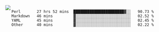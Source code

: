 

<a href="https://github.com/anuraghazra/github-readme-stats">
  <img align="left" src="https://github-readme-stats.vercel.app/api?username=kfly8&count_private=true&show_icons=true&theme=calm" />
</a>


<!--START_SECTION:waka-->

```text
Perl       27 hrs 52 mins  ██████████████████████▓░░   90.73 %
Markdown   46 mins         ▓░░░░░░░░░░░░░░░░░░░░░░░░   02.52 %
YAML       45 mins         ▓░░░░░░░░░░░░░░░░░░░░░░░░   02.45 %
Other      40 mins         ▓░░░░░░░░░░░░░░░░░░░░░░░░   02.22 %
```

<!--END_SECTION:waka-->
